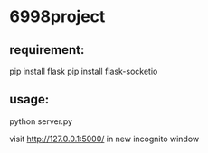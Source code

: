 # 6998project

## requirement:
pip install flask
pip install flask-socketio

## usage:
python server.py

visit http://127.0.0.1:5000/ in new incognito window